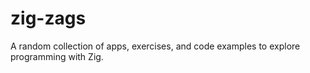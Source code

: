 # zig-zags
A random collection of apps, exercises, and code examples to explore programming with Zig.
